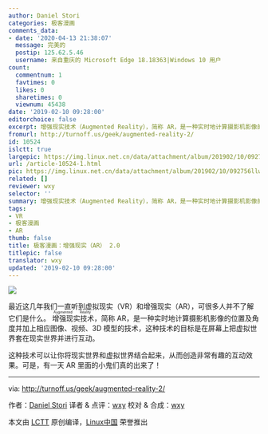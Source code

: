 ```yaml
---
author: Daniel Stori
categories: 极客漫画
comments_data:
- date: '2020-04-13 21:38:07'
  message: 完美的
  postip: 125.62.5.46
  username: 来自重庆的 Microsoft Edge 18.18363|Windows 10 用户
count:
  commentnum: 1
  favtimes: 0
  likes: 0
  sharetimes: 0
  viewnum: 45438
date: '2019-02-10 09:28:00'
editorchoice: false
excerpt: 增强现实技术（Augmented Reality），简称 AR，是一种实时地计算摄影机影像的位置及角度并加上相应图像、视频、3D 模型的技术，这种技术的目标是在屏幕上把虚拟世界套在现实世界并进行互动。
fromurl: http://turnoff.us/geek/augmented-reality-2/
id: 10524
islctt: true
largepic: https://img.linux.net.cn/data/attachment/album/201902/10/092756llwc5ivckzcuzkyy.png.large.jpg
url: /article-10524-1.html
pic: https://img.linux.net.cn/data/attachment/album/201902/10/092756llwc5ivckzcuzkyy.png.thumb.jpg
related: []
reviewer: wxy
selector: ''
summary: 增强现实技术（Augmented Reality），简称 AR，是一种实时地计算摄影机影像的位置及角度并加上相应图像、视频、3D 模型的技术，这种技术的目标是在屏幕上把虚拟世界套在现实世界并进行互动。
tags:
- VR
- 极客漫画
- AR
thumb: false
title: 极客漫画：增强现实（AR） 2.0
titlepic: false
translator: wxy
updated: '2019-02-10 09:28:00'
---
```


![](/data/attachment/album/201902/10/092756llwc5ivckzcuzkyy.png)


最近这几年我们一直听到虚拟现实（VR）和增强现实（AR），可很多人并不了解它们是什么。<ruby> 增强现实技术 <rt>  Augmented Reality </rt></ruby>，简称 AR，是一种实时地计算摄影机影像的位置及角度并加上相应图像、视频、3D 模型的技术，这种技术的目标是在屏幕上把虚拟世界套在现实世界并进行互动。


这种技术可以让你将现实世界和虚拟世界结合起来，从而创造非常有趣的互动效果。可是，有一天 AR 里面的小鬼们真的出来了！




---


via: <http://turnoff.us/geek/augmented-reality-2/>


作者：[Daniel Stori](http://turnoff.us/about/) 译者 & 点评：[wxy](https://github.com/wxy) 校对 & 合成：[wxy](https://github.com/wxy)


本文由 [LCTT](https://github.com/LCTT/TranslateProject) 原创编译，[Linux中国](https://linux.cn/) 荣誉推出